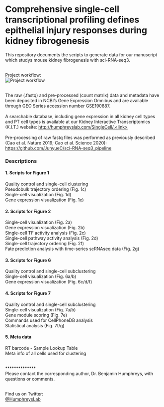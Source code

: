 # Comprehensive single-cell transcriptional profiling defines epithelial injury responses during kidney fibrogenesis
This repository documents the scripts to generate data for our manuscript which studys mouse kidney fibrogenesis with sci-RNA-seq3. <link> <br> <br>

Project workflow:<br>
<img src="https://haikuoli.github.io/files/sciseq-scheme.png" alt="Project workflow"><br><br>

The raw (.fastq) and pre-processed (count matrix) data and metadata have been deposited in NCBI’s Gene Expression Omnibus and are available through GEO Series accession number GSE190887.  <br> <br>
A searchable database, including gene expression in all kidney cell types and PT cell types is available at our Kidney Interactive Transcriptomics (K.I.T.) website: http://humphreyslab.com/SingleCell/.<link> <br><br>
Pre-processing of raw fastq files was performed as previously described (Cao et al. Nature 2019; Cao et al. Science 2020): https://github.com/JunyueC/sci-RNA-seq3_pipeline<br>

### Descriptions

#### 1. Scripts for Figure 1<br>
Quality control and single-cell clustering<br>
Pseudobulk trajectory ordering (Fig. 1c)<br>
Single-cell visualization (Fig. 1d)<br>
Gene expression visualization (Fig. 1e)<br>


#### 2. Scripts for Figure 2<br>
Single-cell visualization (Fig. 2a)<br>
Gene expression visualization (Fig. 2b)<br>
Single-cell TF activity analysis (Fig. 2c)<br>
Single-cell pathway activity analysis (Fig. 2d)<br>
Single-cell trajectory ordering (Fig. 2f)<br>
Fate prediction analysis with time-series scRNAseq data (Fig. 2g)<br>

#### 3. Scripts for Figure 6<br> 
Quality control and single-cell subclustering<br>
Single-cell visualization (Fig. 6a/b)<br>
Gene expression visualization (Fig. 6c/d/f)<br>

#### 4. Scripts for Figure 7<br>
Quality control and single-cell subclustering<br>
Single-cell visualization (Fig. 7a/b)<br>
Gene module scoring (Fig. 7e)<br>
Commands used for CellPhoneDB analysis<br>
Statistical analysis (Fig. 7f/g)<br>

#### 5. Meta data<br>
RT barcode - Sample Lookup Table<br>
Meta info of all cells used for clustering<br>

<br>
**************<br>
Please contact the corresponding author, Dr. Benjamin Humphreys, with questions or comments.  <br>
<br/>

Find us on Twitter: 
<br/>
  <a href="https://twitter.com/HumphreysLab?ref_src=twsrc%5Etfw" class="twitter-follow-button" data-show-count="false"> @HumphreysLab</a>
<br/><br/>
